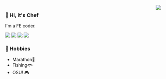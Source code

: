 <script>
var _hmt = _hmt || [];
(function() {
  var hm = document.createElement("script");
  hm.src = "https://hm.baidu.com/hm.js?9f2c975df8ced12378bca98e643295d7";
  var s = document.getElementsByTagName("script")[0]; 
  s.parentNode.insertBefore(hm, s);
})();
</script>


<a href="#">
<img align="right" src="https://github-readme-stats.vercel.app/api?username=Chef5&show_icons=true&hide_border=true&icon_color=586069&title_color=4c71f2">
</a>

### 👋 Hi, It's Chef
I'm a FE coder.

![](https://img.shields.io/badge/-Vue-4FC08D?style=flat-square&logo=Vue.js&logoColor=fff)
![](https://img.shields.io/badge/-React-20232a?style=flat-square&logo=React&logoColor=#61dafb)
![](https://img.shields.io/badge/-NestJS-EA2845?style=flat-square&logo=NestJS&logoColor=fff)
![](https://img.shields.io/badge/-TypeScript-333333?style=flat-square&logo=TypeScript)


### 🍖 Hobbies

- Marathon🏃
- Fishing🐟
- OSU! 🎮
